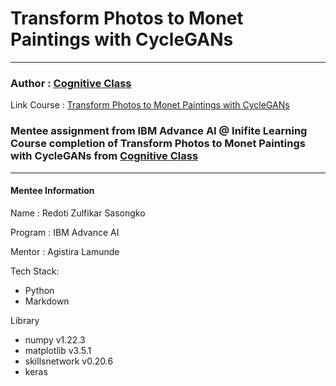 # Transform Photos to Monet Paintings with CycleGANs
 
---

### Author : [Cognitive Class](https://cognitiveclass.ai/) 
Link Course : [Transform Photos to Monet Paintings with CycleGANs](https://cognitiveclass.ai/courses/course-v1:IBM+GPXX0KSEEN+v1)

### Mentee assignment from IBM Advance AI @ Inifite Learning Course completion of Transform Photos to Monet Paintings with CycleGANs from [Cognitive Class](https://cognitiveclass.ai/)

---

#### Mentee Information
Name : Redoti Zulfikar Sasongko

Program : IBM Advance AI

Mentor : Agistira Lamunde

Tech Stack:
- Python
- Markdown

Library
- numpy v1.22.3
- matplotlib v3.5.1
- skillsnetwork v0.20.6
- keras
